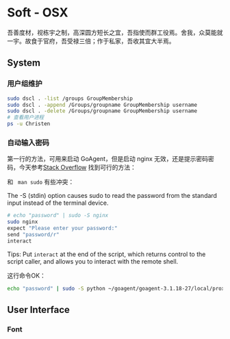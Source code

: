 # Soft - OSX

吾善度材，视栋宇之制，高深圆方短长之宜，吾指使而群工役焉。舍我，众莫能就一宇。故食于官府，吾受禄三倍；作于私家，吾收其宜大半焉。

## System

### 用户组维护

```bash
sudo dscl . -list /groups GroupMembership
sudo dscl . -append /Groups/groupname GroupMembership username
sudo dscl . -delete /Groups/groupname GroupMembership username
# 查看用户进程
ps -u Christen
```

### 自动输入密码

第一行的方法，可用来启动 GoAgent，但是启动 nginx 无效，还是提示密码密码，今天参考[Stack Overflow](http://stackoverflow.com/a/19277901/4766670)
找到可行的方法：

和 ``` man sudo``` 有些冲突：

The -S (stdin) option causes sudo to read the password from the standard input instead of the terminal device.

```bash
# echo "password" | sudo -S nginx
sudo nginx
expect "Please enter your password:"
send "password/r"
interact
```

Tips: Put ```interact``` at the end of the script, which returns control to the script caller, and allows you to interact with the remote shell.

这行命令OK：

```bash
echo "password" | sudo -S python ~/goagent/goagent-3.1.18-27/local/proxy.py
```

## User Interface

### Font
